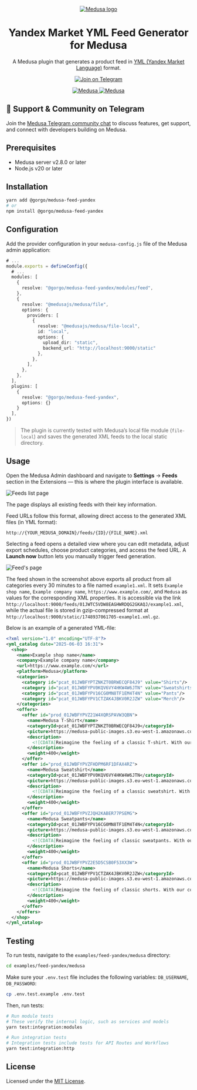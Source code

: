 <p align="center">
  <a href="https://www.medusajs.com">
    <picture>
    <source media="(prefers-color-scheme: dark)" srcset="https://user-images.githubusercontent.com/59018053/229103275-b5e482bb-4601-46e6-8142-244f531cebdb.svg">
    <source media="(prefers-color-scheme: light)" srcset="https://user-images.githubusercontent.com/59018053/229103726-e5b529a3-9b3f-4970-8a1f-c6af37f087bf.svg">
    <img alt="Medusa logo" src="https://user-images.githubusercontent.com/59018053/229103726-e5b529a3-9b3f-4970-8a1f-c6af37f087bf.svg">
    </picture>
  </a>
  
</p>

<h1 align="center">
Yandex Market YML Feed Generator for Medusa
</h1>

<p align="center">
A Medusa plugin that generates a product feed in <a href="https://yandex.com/support/direct/feeds/requirements-yml.html">YML (Yandex Market Language)</a> format.
</p>

<p align="center">
  <a href="https://t.me/medusajs_chat">
    <img src="https://img.shields.io/badge/Telegram-Join_Medusa_Community_Chat-0088cc?logo=telegram&style=social" alt="Join on Telegram" />
  </a>
</p>

<p align="center">
  <a href="https://medusajs.com">
    <img src="https://img.shields.io/badge/Medusa-^2.8.0-blue?logo=medusa" alt="Medusa" />
  </a>
  <a href="https://medusajs.com">
    <img src="https://img.shields.io/badge/Tested_with_Medusa-v2.8.6-green?logo=checkmarx" alt="Medusa" />
  </a>
</p>

## 💬 Support & Community on Telegram

Join the [Medusa Telegram community chat](https://t.me/medusajs_chat) to discuss features, get support, and connect with developers building on Medusa.

## Prerequisites

- Medusa server v2.8.0 or later
- Node.js v20 or later

## Installation

```bash
yarn add @gorgo/medusa-feed-yandex
# or
npm install @gorgo/medusa-feed-yandex
```

## Configuration

Add the provider configuration in your `medusa-config.js` file of the Medusa admin application:

```ts
# ...
module.exports = defineConfig({
  # ...
  modules: [
    {
      resolve: "@gorgo/medusa-feed-yandex/modules/feed",
    },
    {
      resolve: "@medusajs/medusa/file",
      options: {
        providers: [
          {
            resolve: "@medusajs/medusa/file-local",
            id: "local",
            options: {
              upload_dir: "static",
              backend_url: "http://localhost:9000/static"
            },
          },
        ],
      },
    },
  ],
  plugins: [
    {
      resolve: "@gorgo/medusa-feed-yandex",
      options: {}
    }
  ],
})
```

> The plugin is currently tested with Medusa’s local file module (`file-local`) and saves the generated XML feeds to the local static directory.

## Usage

Open the Medusa Admin dashboard and navigate to **Settings** -> **Feeds** section in the Extensions — this is where the plugin interface is available.

![Feeds list page](https://github.com/user-attachments/assets/7998358a-a0ed-4f46-8927-0db3189aea31)

The page displays all existing feeds with their key information.

Feed URLs follow this format, allowing direct access to the generated XML files (in YML format):

```
http://{YOUR_MEDUSA_DOMAIN}/feeds/{ID}/{FILE_NAME}.xml
```

Selecting a feed opens a detailed view where you can edit metadata, adjust export schedules, choose product categories, and access the feed URL. A **Launch now** button lets you manually trigger feed generation.

![Feed's page](https://github.com/user-attachments/assets/551f896a-8e42-44a7-9a37-0de2f436c994)

The feed shown in the screenshot above exports all product from all categories every 30 minutes to a file named `example1.xml`. It sets `Example shop name`, `Example company name`, `https://www.example.com/`, and `Medusa` as values for the corresponding XML properties. It is accessible via the link `http://localhost:9000/feeds/01JWTC5VDW8EAGHWRDQG2GKAQJ/example1.xml`, while the actual file is stored in gzip-compressed format at `http://localhost:9000/static/1748937061705-example1.xml.gz`.

Below is an example of a generated YML-file:

```xml
<?xml version="1.0" encoding="UTF-8"?>
<yml_catalog date="2025-06-03 16:31">
  <shop>
    <name>Example shop name</name>
    <company>Example company name</company>
    <url>https://www.example.com/</url>
    <platform>Medusa</platform>
    <categories>
      <category id="pcat_01JWBFYPTZNKZT0BRWECQF84J9" value="Shirts"/>
      <category id="pcat_01JWBFYPV0KQV6VY4HKW4W6JTN" value="Sweatshirts"/>
      <category id="pcat_01JWBFYPV16CG0MN8TF1EM4T4N" value="Pants"/>
      <category id="pcat_01JWBFYPV1CTZAK4JBKV0R2JZW" value="Merch"/>
    </categories>
    <offers>
      <offer id="prod_01JWBFYPVZ21W4XQRSPAVW3QBN">
        <name>Medusa T-Shirt</name>
        <categoryId>pcat_01JWBFYPTZNKZT0BRWECQF84J9</categoryId>
        <picture>https://medusa-public-images.s3.eu-west-1.amazonaws.com/tee-black-front.png</picture>
        <description>
          <![CDATA[Reimagine the feeling of a classic T-shirt. With our cotton T-shirts, everyday essentials no longer have to be ordinary.]]>
        </description>
        <weight>400</weight>
      </offer>
      <offer id="prod_01JWBFYPVZFHDPM6RF1DFAX4RZ">
        <name>Medusa Sweatshirt</name>
        <categoryId>pcat_01JWBFYPV0KQV6VY4HKW4W6JTN</categoryId>
        <picture>https://medusa-public-images.s3.eu-west-1.amazonaws.com/sweatshirt-vintage-front.png</picture>
        <description>
          <![CDATA[Reimagine the feeling of a classic sweatshirt. With our cotton sweatshirt, everyday essentials no longer have to be ordinary.]]>
        </description>
        <weight>400</weight>
      </offer>
      <offer id="prod_01JWBFYPVZJQH2KABER77PSEMG">
        <name>Medusa Sweatpants</name>
        <categoryId>pcat_01JWBFYPV16CG0MN8TF1EM4T4N</categoryId>
        <picture>https://medusa-public-images.s3.eu-west-1.amazonaws.com/sweatpants-gray-front.png</picture>
        <description>
          <![CDATA[Reimagine the feeling of classic sweatpants. With our cotton sweatpants, everyday essentials no longer have to be ordinary.]]>
        </description>
        <weight>400</weight>
      </offer>
      <offer id="prod_01JWBFYPVZ2E5D5CSB0F53XX3W">
        <name>Medusa Shorts</name>
        <categoryId>pcat_01JWBFYPV1CTZAK4JBKV0R2JZW</categoryId>
        <picture>https://medusa-public-images.s3.eu-west-1.amazonaws.com/shorts-vintage-front.png</picture>
        <description>
          <![CDATA[Reimagine the feeling of classic shorts. With our cotton shorts, everyday essentials no longer have to be ordinary.]]>
        </description>
        <weight>400</weight>
      </offer>
    </offers>
  </shop>
</yml_catalog>
```

## Testing

To run tests, navigate to the `examples/feed-yandex/medusa` directory:

```bash
cd examples/feed-yandex/medusa
```

Make sure your `.env.test` file includes the following variables: `DB_USERNAME`, `DB_PASSWORD`:

```bash
cp .env.test.example .env.test
```

Then, run tests:

```bash
# Run module tests
# These verify the internal logic, such as services and models
yarn test:integration:modules

# Run integration tests
# Integration tests include tests for API Routes and Workflows
yarn test:integration:http
```

## License

Licensed under the [MIT License](LICENSE).

